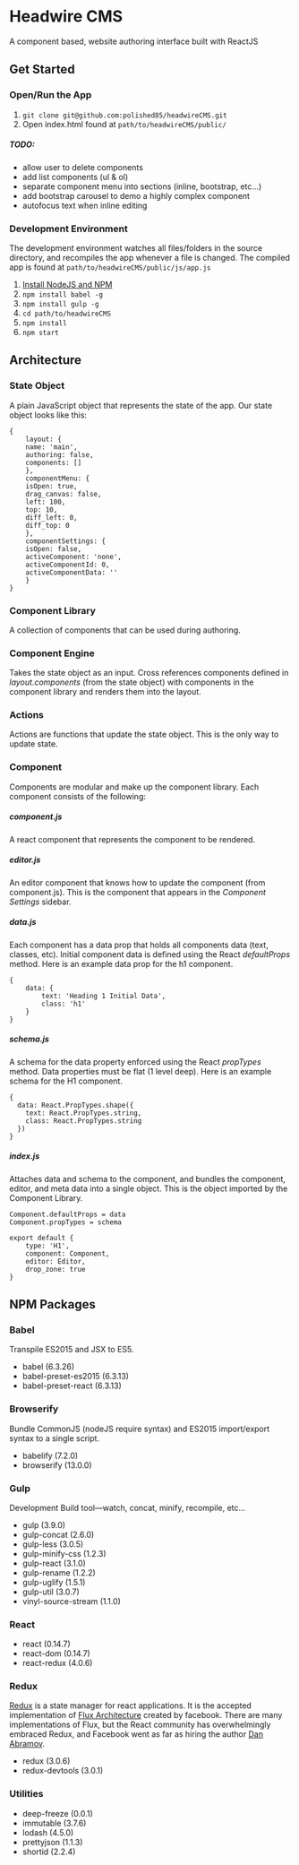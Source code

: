 
# Headwire CMS
A component based, website authoring interface built with ReactJS

## Get Started
### Open/Run the App
1. `git clone git@github.com:polished85/headwireCMS.git`
2. Open index.html found at `path/to/headwireCMS/public/`

##### TODO:
* allow user to delete components
* add list components (ul &amp; ol)
* separate component menu into sections (inline, bootstrap, etc&hellip;)
* add bootstrap carousel to demo a highly complex component
* autofocus text when inline editing

### Development Environment
The development environment watches all files/folders in the source directory, and recompiles the app whenever a file is changed. The compiled app is found at `path/to/headwireCMS/public/js/app.js`

1. [Install NodeJS and NPM](https://nodejs.org/en/)
2. `npm install babel -g`
3. `npm install gulp -g`
4. `cd path/to/headwireCMS`
5. `npm install`
6. `npm start`

## Architecture
### State Object
A plain JavaScript object that represents the state of the app. Our state object looks like this:
```
{
	layout: {
    name: 'main',
    authoring: false,
    components: []
	},
	componentMenu: {
    isOpen: true, 
    drag_canvas: false, 
    left: 100,
    top: 10, 
    diff_left: 0,
    diff_top: 0  
	},
	componentSettings: {
    isOpen: false,
    activeComponent: 'none',
    activeComponentId: 0,
    activeComponentData: ''
	}
}
```
### Component Library
A collection of components that can be used during authoring.

### Component Engine
Takes the state object as an input. Cross references components defined in *layout.components* (from the state object) with components in the component library and renders them into the layout.

### Actions
Actions are functions that update the state object. This is the only way to update state.

### Component
Components are modular and make up the component library. Each component consists of the following:

##### component.js
A react component that represents the component to be rendered.

##### editor.js
An editor component that knows how to update the component (from component.js). This is the component that appears in the *Component Settings* sidebar.

##### data.js
Each component has a data prop that holds all components data (text, classes, etc). Initial component data is defined using the React *defaultProps* method. Here is an example data prop for the h1 component.
```
{
	data: {
		text: 'Heading 1 Initial Data',
		class: 'h1'
	}
}
```
##### schema.js
A schema for the data property enforced using the React *propTypes* method. Data properties must be flat (1 level deep). Here is an example schema for the H1 component.
```
{
  data: React.PropTypes.shape({
    text: React.PropTypes.string,
    class: React.PropTypes.string
  })
}
```
##### index.js
Attaches data and schema to the component, and bundles the component, editor, and meta data into a single object. This is the object imported by the Component Library.
```
Component.defaultProps = data
Component.propTypes = schema

export default {
	type: 'H1',
	component: Component,
	editor: Editor,
	drop_zone: true
}
```

## NPM Packages
### Babel
Transpile ES2015 and JSX to ES5.

* babel (6.3.26)
* babel-preset-es2015 (6.3.13)
* babel-preset-react (6.3.13)

### Browserify
Bundle CommonJS (nodeJS require syntax) and ES2015 import/export syntax to a single script.

* babelify (7.2.0)
* browserify (13.0.0)

### Gulp
Development Build tool&mdash;watch, concat, minify, recompile, etc&hellip;

* gulp (3.9.0)
* gulp-concat (2.6.0)
* gulp-less (3.0.5)
* gulp-minify-css (1.2.3)
* gulp-react (3.1.0)
* gulp-rename (1.2.2)
* gulp-uglify (1.5.1)
* gulp-util (3.0.7)
* vinyl-source-stream (1.1.0)

### React
* react (0.14.7)
* react-dom (0.14.7)
* react-redux (4.0.6)

### Redux
[Redux](http://redux.js.org/) is a state manager for react applications. It is the accepted implementation of [Flux Architecture](https://facebook.github.io/flux/) created by facebook. There are many implementations of Flux, but the React community has overwhelmingly embraced Redux, and Facebook went as far as hiring the author [Dan Abramov](https://github.com/gaearon).

* redux (3.0.6)
* redux-devtools (3.0.1)

### Utilities
* deep-freeze (0.0.1)
* immutable (3.7.6)
* lodash (4.5.0)
* prettyjson (1.1.3)
* shortid (2.2.4)
